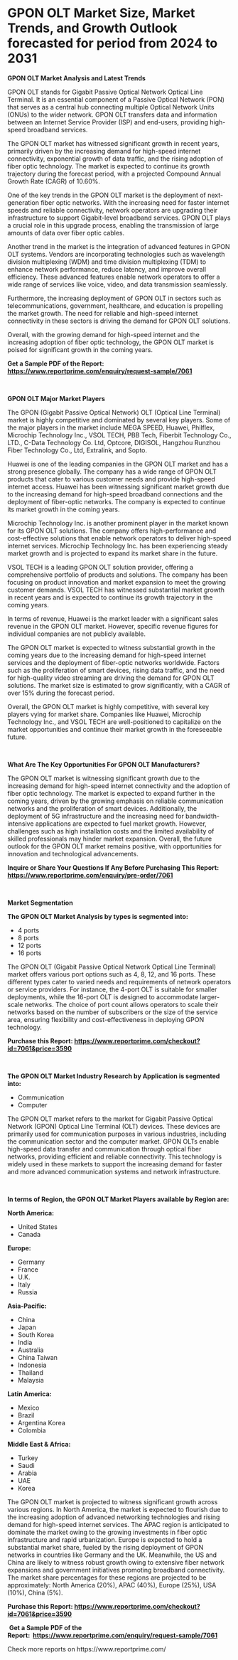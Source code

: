 <p><h1>GPON OLT Market Size, Market Trends, and Growth Outlook forecasted for period from 2024 to 2031</h1></p><p><strong>GPON OLT Market Analysis and Latest Trends</strong></p>
<p><p>GPON OLT stands for Gigabit Passive Optical Network Optical Line Terminal. It is an essential component of a Passive Optical Network (PON) that serves as a central hub connecting multiple Optical Network Units (ONUs) to the wider network. GPON OLT transfers data and information between an Internet Service Provider (ISP) and end-users, providing high-speed broadband services.</p><p>The GPON OLT market has witnessed significant growth in recent years, primarily driven by the increasing demand for high-speed internet connectivity, exponential growth of data traffic, and the rising adoption of fiber optic technology. The market is expected to continue its growth trajectory during the forecast period, with a projected Compound Annual Growth Rate (CAGR) of 10.60%.</p><p>One of the key trends in the GPON OLT market is the deployment of next-generation fiber optic networks. With the increasing need for faster internet speeds and reliable connectivity, network operators are upgrading their infrastructure to support Gigabit-level broadband services. GPON OLT plays a crucial role in this upgrade process, enabling the transmission of large amounts of data over fiber optic cables.</p><p>Another trend in the market is the integration of advanced features in GPON OLT systems. Vendors are incorporating technologies such as wavelength division multiplexing (WDM) and time division multiplexing (TDM) to enhance network performance, reduce latency, and improve overall efficiency. These advanced features enable network operators to offer a wide range of services like voice, video, and data transmission seamlessly.</p><p>Furthermore, the increasing deployment of GPON OLT in sectors such as telecommunications, government, healthcare, and education is propelling the market growth. The need for reliable and high-speed internet connectivity in these sectors is driving the demand for GPON OLT solutions.</p><p>Overall, with the growing demand for high-speed internet and the increasing adoption of fiber optic technology, the GPON OLT market is poised for significant growth in the coming years.</p></p>
<p><strong>Get a Sample PDF of the Report:&nbsp; <a href="https://www.reportprime.com/enquiry/request-sample/7061">https://www.reportprime.com/enquiry/request-sample/7061</a></strong></p>
<p>&nbsp;</p>
<p><strong>GPON OLT Major Market Players</strong></p>
<p><p>The GPON (Gigabit Passive Optical Network) OLT (Optical Line Terminal) market is highly competitive and dominated by several key players. Some of the major players in the market include MEGA SPEED, Huawei, Philflex, Microchip Technology Inc., VSOL TECH, PBB Tech, Fiberbit Technology Co., LTD., C-Data Technology Co. Ltd, Optcore, DIGISOL, Hangzhou Runzhou Fiber Technology Co., Ltd, Extralink, and Sopto.</p><p>Huawei is one of the leading companies in the GPON OLT market and has a strong presence globally. The company has a wide range of GPON OLT products that cater to various customer needs and provide high-speed internet access. Huawei has been witnessing significant market growth due to the increasing demand for high-speed broadband connections and the deployment of fiber-optic networks. The company is expected to continue its market growth in the coming years.</p><p>Microchip Technology Inc. is another prominent player in the market known for its GPON OLT solutions. The company offers high-performance and cost-effective solutions that enable network operators to deliver high-speed internet services. Microchip Technology Inc. has been experiencing steady market growth and is projected to expand its market share in the future.</p><p>VSOL TECH is a leading GPON OLT solution provider, offering a comprehensive portfolio of products and solutions. The company has been focusing on product innovation and market expansion to meet the growing customer demands. VSOL TECH has witnessed substantial market growth in recent years and is expected to continue its growth trajectory in the coming years.</p><p>In terms of revenue, Huawei is the market leader with a significant sales revenue in the GPON OLT market. However, specific revenue figures for individual companies are not publicly available.</p><p>The GPON OLT market is expected to witness substantial growth in the coming years due to the increasing demand for high-speed internet services and the deployment of fiber-optic networks worldwide. Factors such as the proliferation of smart devices, rising data traffic, and the need for high-quality video streaming are driving the demand for GPON OLT solutions. The market size is estimated to grow significantly, with a CAGR of over 15% during the forecast period.</p><p>Overall, the GPON OLT market is highly competitive, with several key players vying for market share. Companies like Huawei, Microchip Technology Inc., and VSOL TECH are well-positioned to capitalize on the market opportunities and continue their market growth in the foreseeable future.</p></p>
<p>&nbsp;</p>
<p><strong>What Are The Key Opportunities For GPON OLT Manufacturers?</strong></p>
<p><p>The GPON OLT market is witnessing significant growth due to the increasing demand for high-speed internet connectivity and the adoption of fiber optic technology. The market is expected to expand further in the coming years, driven by the growing emphasis on reliable communication networks and the proliferation of smart devices. Additionally, the deployment of 5G infrastructure and the increasing need for bandwidth-intensive applications are expected to fuel market growth. However, challenges such as high installation costs and the limited availability of skilled professionals may hinder market expansion. Overall, the future outlook for the GPON OLT market remains positive, with opportunities for innovation and technological advancements.</p></p>
<p><strong>Inquire or Share Your Questions If Any Before Purchasing This Report: <a href="https://www.reportprime.com/enquiry/pre-order/7061">https://www.reportprime.com/enquiry/pre-order/7061</a></strong></p>
<p>&nbsp;</p>
<p><strong>Market Segmentation</strong></p>
<p><strong>The GPON OLT Market Analysis by types is segmented into:</strong></p>
<p><ul><li>4 ports</li><li>8 ports</li><li>12 ports</li><li>16 ports</li></ul></p>
<p><p>The GPON OLT (Gigabit Passive Optical Network Optical Line Terminal) market offers various port options such as 4, 8, 12, and 16 ports. These different types cater to varied needs and requirements of network operators or service providers. For instance, the 4-port OLT is suitable for smaller deployments, while the 16-port OLT is designed to accommodate larger-scale networks. The choice of port count allows operators to scale their networks based on the number of subscribers or the size of the service area, ensuring flexibility and cost-effectiveness in deploying GPON technology.</p></p>
<p><strong>Purchase this Report:&nbsp;<a href="https://www.reportprime.com/checkout?id=7061&price=3590">https://www.reportprime.com/checkout?id=7061&price=3590</a></strong></p>
<p>&nbsp;</p>
<p><strong>The GPON OLT Market Industry Research by Application is segmented into:</strong></p>
<p><ul><li>Communication</li><li>Computer</li></ul></p>
<p><p>The GPON OLT market refers to the market for Gigabit Passive Optical Network (GPON) Optical Line Terminal (OLT) devices. These devices are primarily used for communication purposes in various industries, including the communication sector and the computer market. GPON OLTs enable high-speed data transfer and communication through optical fiber networks, providing efficient and reliable connectivity. This technology is widely used in these markets to support the increasing demand for faster and more advanced communication systems and network infrastructure.</p></p>
<p>&nbsp;</p>
<p><strong>In terms of Region, the GPON OLT Market Players available by Region are:</strong></p>
<p>
    <p> <strong> North America: </strong>
        <ul>
            <li>United States</li>
            <li>Canada</li>
        </ul>
        </p> 
    <p> <strong> Europe: </strong>
        <ul>
            <li>Germany</li>
            <li>France</li>
            <li>U.K.</li>
            <li>Italy</li>
            <li>Russia</li>
        </ul>
        </p> 
    <p> <strong> Asia-Pacific: </strong>
        <ul>
            <li>China</li>
            <li>Japan</li>
            <li>South Korea</li>
            <li>India</li>
            <li>Australia</li>
            <li>China Taiwan</li>
            <li>Indonesia</li>
            <li>Thailand</li>
            <li>Malaysia</li>
        </ul>
        </p> 
    <p> <strong> Latin America: </strong>
        <ul>
            <li>Mexico</li>
            <li>Brazil</li>
            <li>Argentina Korea</li>
            <li>Colombia</li>
        </ul>
        </p> 
    <p> <strong> Middle East & Africa: </strong>
        <ul>
            <li>Turkey</li>
            <li>Saudi</li>
            <li>Arabia</li>
            <li>UAE</li>
            <li>Korea</li>
        </ul>
    </p>
    </p>
<p><p>The GPON OLT market is projected to witness significant growth across various regions. In North America, the market is expected to flourish due to the increasing adoption of advanced networking technologies and rising demand for high-speed internet services. The APAC region is anticipated to dominate the market owing to the growing investments in fiber optic infrastructure and rapid urbanization. Europe is expected to hold a substantial market share, fueled by the rising deployment of GPON networks in countries like Germany and the UK. Meanwhile, the US and China are likely to witness robust growth owing to extensive fiber network expansions and government initiatives promoting broadband connectivity. The market share percentages for these regions are projected to be approximately: North America (20%), APAC (40%), Europe (25%), USA (10%), China (5%).</p></p>
<p><strong>Purchase this Report: <a href="https://www.reportprime.com/checkout?id=7061&price=3590">https://www.reportprime.com/checkout?id=7061&price=3590</a></strong></p>
<p>&nbsp;<strong>Get a Sample PDF of the Report:&nbsp;&nbsp;<a href="https://www.reportprime.com/enquiry/request-sample/7061">https://www.reportprime.com/enquiry/request-sample/7061</a></strong></p>
<p><strong></strong></p>
<p>Check more reports on https://www.reportprime.com/</p>